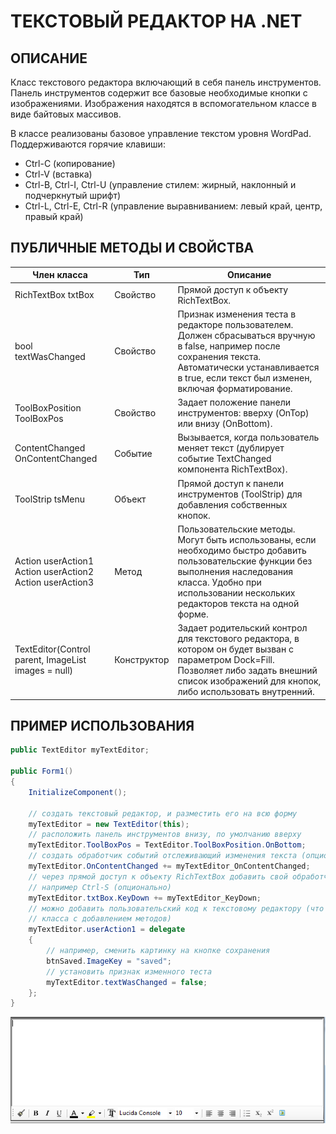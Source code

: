# ТЕКСТОВЫЙ РЕДАКТОР НА .NET

## ОПИСАНИЕ

Класс текстового редактора включающий в себя панель инструментов. Панель инструментов содержит все базовые необходимые кнопки с изображениями. Изображения находятся в вспомогательном классе в виде байтовых массивов.

В классе реализованы базовое управление текстом уровня WordPad.
Поддерживаются горячие клавиши:

- Ctrl-C (копирование)
- Ctrl-V (вставка)
- Ctrl-B, Ctrl-I, Ctrl-U (управление стилем: жирный, наклонный и подчеркнутый шрифт)
- Ctrl-L, Ctrl-E, Ctrl-R (управление выравниванием: левый край, центр, правый край)

## ПУБЛИЧНЫЕ МЕТОДЫ И СВОЙСТВА

Член класса | Тип | Описание
----------- | --- | --------
RichTextBox txtBox | Свойство | Прямой доступ к объекту RichTextBox.
bool textWasChanged | Свойство | Признак изменения теста в редакторе пользователем. Должен сбрасываться вручную в false, например после сохранения текста. Автоматически устанавливается в true, если текст был изменен, включая форматирование.
ToolBoxPosition ToolBoxPos | Свойство | Задает положение панели инструментов: вверху (OnTop) или внизу (OnBottom).
ContentChanged OnContentChanged | Событие | Вызывается, когда пользователь меняет текст (дублирует событие TextChanged компонента RichTextBox).
ToolStrip tsMenu | Объект | Прямой доступ к панели инструментов (ToolStrip) для добавления собственных кнопок.
Action userAction1<br/>Action userAction2<br/>Action userAction3 | Метод | Пользовательские методы. Могут быть использованы, если необходимо быстро добавить пользовательские функции без выполнения наследования класса. Удобно при использовании нескольких редакторов текста на одной форме.
TextEditor(Control parent, ImageList images = null) | Конструктор | Задает родительский контрол для текстового редактора, в котором он будет вызван с параметром Dock=Fill. Позволяет либо задать внешний список изображений для кнопок, либо использовать внутренний.

## ПРИМЕР ИСПОЛЬЗОВАНИЯ

```C#
public TextEditor myTextEditor;

public Form1()
{
    InitializeComponent();

    // создать текстовый редактор, и разместить его на всю форму
    myTextEditor = new TextEditor(this);
    // расположить панель инструментов внизу, по умолчанию вверху
    myTextEditor.ToolBoxPos = TextEditor.ToolBoxPosition.OnBottom;
    // создать обработчик событий отслеживающий изменения текста (опционально)
    myTextEditor.OnContentChanged += myTextEditor_OnContentChanged;
    // через прямой доступ к объекту RichTextBox добавить свой обработчик нажатия клавиш
    // например Ctrl-S (опционально)
    myTextEditor.txtBox.KeyDown += myTextEditor_KeyDown;
    // можно добавить пользовательский код к текстовому редактору (что бы не делать наследование
    // класса с добавлением методов)
    myTextEditor.userAction1 = delegate
    {
        // например, сменить картинку на кнопке сохранения
        btnSaved.ImageKey = "saved";
        // установить признак изменного теста
        myTextEditor.textWasChanged = false;
    };
}
```

![Sample of interface1](https://github.com/ezik117/TextEditor/blob/main/README_files/screenshot1.png)